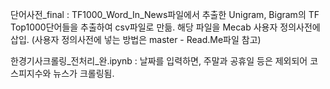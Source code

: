 단어사전_final : TF1000_Word_In_News파일에서 추출한 Unigram, Bigram의 TF Top1000단어들을 추출하여 csv파일로 만듦. 해당 파일을 Mecab 사용자 정의사전에 삽입. (사용자 정의사전에 넣는 방법은 master - Read.Me파일 참고) 

한경기사크롤링_전처리_완.ipynb : 날짜를 입력하면, 주말과 공휴일 등은 제외되어 코스피지수와 뉴스가 크롤링됨.

